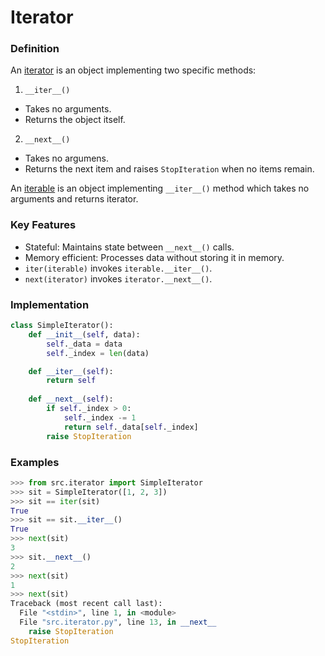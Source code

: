 # Iterator

### Definition
An <u>iterator</u> is an object implementing two specific methods:

1. `__iter__()`
- Takes no arguments.
- Returns the object itself.

2. `__next__()`
- Takes no argumens.
- Returns the next item and raises `StopIteration` when no items remain.

An <u>iterable</u> is an object implementing `__iter__()` method which takes no arguments and returns iterator.

### Key Features
- Stateful: Maintains state between `__next__()` calls.
- Memory efficient: Processes data without storing it in memory.
- `iter(iterable)` invokes `iterable.__iter__()`.
- `next(iterator)` invokes `iterator.__next__()`.

### Implementation
```python
class SimpleIterator():
    def __init__(self, data):
        self._data = data
        self._index = len(data)

    def __iter__(self):
        return self
    
    def __next__(self):
        if self._index > 0:
            self._index -= 1
            return self._data[self._index]
        raise StopIteration
```

### Examples
```python
>>> from src.iterator import SimpleIterator
>>> sit = SimpleIterator([1, 2, 3])
>>> sit == iter(sit)
True
>>> sit == sit.__iter__()
True
>>> next(sit)
3
>>> sit.__next__()
2
>>> next(sit)
1
>>> next(sit)
Traceback (most recent call last):
  File "<stdin>", line 1, in <module>
  File "src.iterator.py", line 13, in __next__
    raise StopIteration
StopIteration
```